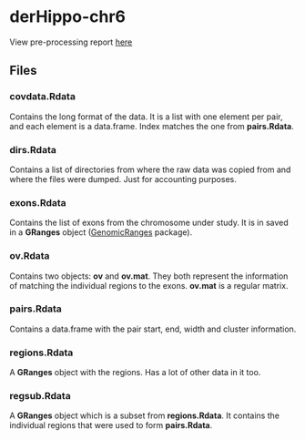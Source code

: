 derHippo-chr6
=============

View pre-processing report [here](http://rawgithub.com/lcolladotor/756final_code/master/results/derHippo/chr6/prep.html)


## Files

### covdata.Rdata

Contains the long format of the data. It is a list with one element per pair, and each element is a data.frame. Index matches the one from __pairs.Rdata__.

### dirs.Rdata

Contains a list of directories from where the raw data was copied from and where the files were dumped. Just for accounting purposes.

### exons.Rdata

Contains the list of exons from the chromosome under study. It is in saved in a __GRanges__ object ([GenomicRanges](http://www.bioconductor.org/packages/release/bioc/html/GenomicRanges.html) package).

### ov.Rdata

Contains two objects: __ov__ and __ov.mat__. They both represent the information of matching the individual regions to the exons. __ov.mat__ is a regular matrix.

### pairs.Rdata

Contains a data.frame with the pair start, end, width and cluster information.

### regions.Rdata

A __GRanges__ object with the regions. Has a lot of other data in it too.

### regsub.Rdata

A __GRanges__ object which is a subset from __regions.Rdata__. It contains the individual regions that were used to form __pairs.Rdata__.
